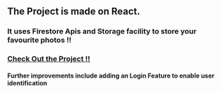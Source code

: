 ## The Project is made on React.
### It uses Firestore Apis and Storage facility to store your favourite photos !!
### [Check Out the Project !!](https://firegram101.netlify.app/)
#### Further improvements include adding an Login Feature to enable user identification 

